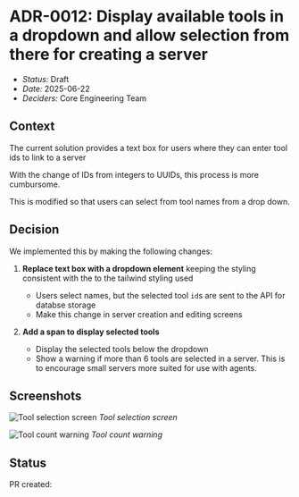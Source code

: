 # ADR-0012: Display available tools in a dropdown and allow selection from there for creating a server

- *Status:* Draft
- *Date:* 2025-06-22
- *Deciders:* Core Engineering Team

## Context

The current solution provides a text box for users where they can enter tool ids to link to a server

With the change of IDs from integers to UUIDs, this process is more cumbursome.

This is modified so that users can select from tool names from a drop down.

## Decision

We implemented this by making the following changes:

1. **Replace text box with a dropdown element** keeping the styling consistent with the to the tailwind styling used
   - Users select names, but the selected tool `id`s are sent to the API for databse storage
   - Make this change in server creation and editing screens

2. **Add a span to display selected tools**
   - Display the selected tools below the dropdown
   - Show a warning if more than 6 tools are selected in a server. This is to encourage small servers more suited for use with agents.

## Screenshots
![Tool selection screen](images/tool-selection-screen.png)
*Tool selection screen*

![Tool count warning](images/tool-count-warning.png)
*Tool count warning*
## Status

PR created: []()
